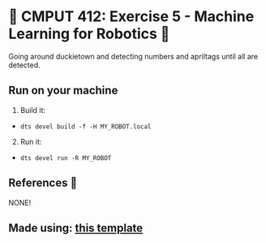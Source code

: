 # 🤖 CMPUT 412: Exercise 5 - Machine Learning for Robotics 🤖

Going around duckietown and detecting numbers and apriltags until all are detected.

## Run on your machine

1. Build it:
  * ```shell 
    dts devel build -f -H MY_ROBOT.local 
    ```   
2. Run it:
  * ```shell 
    dts devel run -R MY_ROBOT
    ```   

## References 🫡
NONE!

## Made using: [this template](https://github.com/XZPshaw/CMPUT412503_exercise4)
